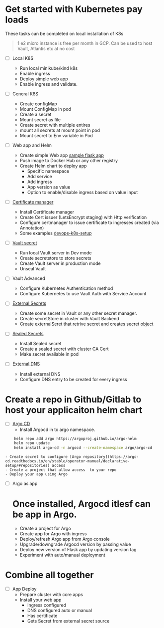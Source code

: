 # Get started with Kubernetes pay loads

These tasks can be completed on local installation of K8s
> 1 e2 micro instance is free per month in GCP. Can be used to host Vault, Atlantis etc at no cost

- [ ] Local K8S
    - Run local minikube/kind k8s
    - Enable ingress
    - Deploy simple web app
    - Enable ingress and validate.

- [ ] General K8S
    - Create configMap
    - Mount ConfigMap in pod
    - Create a secret
    - Mount secret as file
    - Create secret with multiple entires
    - mount all secrets at mount point in pod
    - Mount secret to Env variable in Pod

- [ ] Web app and Helm
    - Create simple Web app [sample flask app](https://github.com/vettom/Flask)
    - Push image to Docker Hub or any other registry
    - Create Helm chart to deploy app
        - Specific namespace
        - Add service
        - Add ingress
        - App version as value
        - Option to enable/disable ingress based on value input

- [ ] [Certificate manager](https://cert-manager.io/docs/   )
    - Install Certificate manager
    - Create Cert issuer (LetsEncrypt staging) with Http verification
    - Configure certmanager to issue certificate to ingresses created (via Annotation)
    - Some examples [devops-k8s-setup](https://gitlab.com/dennyvettom/devops-k8s-setup)
- [ ] [Vault secret](https://developer.hashicorp.com/vault/tutorials?product_intent=vault)
    - Run local Vault server in Dev mode
    - Create secretstore to store secrets
    - Create Vault server in production mode
    - Unseal Vault

- [ ] Vault Advanced
    - Configure Kubernetes Authentication method
    - Configure Kubernetes to use Vault Auth with Service Account
    

- [ ] [External Secrets](https://external-secrets.io/latest/)
    - Create some secret in Vault or any other secret manager.
    - Create secretStore in cluster with Vault Backend
    - Create externalSeret that retrive secret and creates secret object

- [ ] [Sealed Secrets](https://github.com/bitnami-labs/sealed-secrets)
    - Install Sealed secret
    - Create a sealed secret with cluster CA Cert
    - Make secret available in pod

- [ ] [External DNS](https://github.com/kubernetes-sigs/external-dns)
    - Install external DNS
    - Configure DNS entry to be created for every ingress

# Create a repo in Github/Gitlab to host your applicaiton helm chart

- [ ] [Argo CD](https://argo-cd.readthedocs.io/en/stable/)
    - Install Argocd in to argo namespace. 
```bash
    helm repo add argo https://argoproj.github.io/argo-helm
    helm repo update
    helm install argo-cd -n argocd --create-namespace argo/argo-cd
```
    - Create secret to configure [Argo repository](https://argo-cd.readthedocs.io/en/stable/operator-manual/declarative-setup/#repositories) access
    - Create a project that allow access  to your repo
    - Deploy your app using Argo

- [ ] Argo as app
    # Once installed, Argocd itlesf can be app in Argo. 
    - Create a project for Argo
    - Create app for Argo with ingress
    - Deploy/refresh Argo app from Argo console
    - Upgrade/downgrade Argocd version by passing value
    - Deploy new version of Flask app by updating version tag
    - Experiment with auto/manual deployment 

# Combine all together
- [ ] App Deploy
    - Prepare cluster with core apps
    - Install your web app
        - Ingress configured
        - DNS configured auto or manual
        - Has certificate
        - Gets Secret from external secret source
